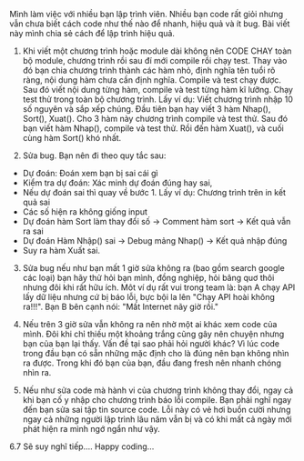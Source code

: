 Mình làm việc với nhiều bạn lập trình viên. Nhiều bạn code rất giỏi nhưng vẫn chưa biết cách code như thế nào để nhanh, hiệu quả và ít bug. Bài viết này mình chia sẻ cách để lập trình hiệu quả.

1. Khi viết một chương trình hoặc module dài không nên CODE CHAY toàn bộ module, chương trình rồi sau đí mới compile rồi chạy test. Thay vào đó bạn chia chương trình thành các hàm nhỏ, định nghĩa tên tuổi rõ ràng, nội dung hàm chưa cần định nghĩa. Compile và test chạy được. Sau đó viết nội dung từng hàm, compile và test từng hàm kĩ lưỡng. Chạy test thử trong toàn bộ chương trình.
Lấy ví dụ: Viết chương trình nhập 10 số nguyên và  sắp xếp chúng.
Đầu tiên bạn hay viết 3 hàm Nhap(), Sort(), Xuat(). Cho 3 hàm này chương trình compile và test thử. Sau đó bạn viết hàm Nhap(), compile và test thử. Rồi đến hàm Xuat(), và cuối cùng hàm Sort() khó nhất.

2. Sửa bug. Bạn nên đi theo quy tắc sau:
- Dự đoán: Đoán xem bạn bị sai cái gì
- Kiểm tra dự đoán: Xác minh dự đoán đúng hay sai,
- Nếu dự đoán sai thì quay về bước 1.
Lấy ví dụ: Chương trình trên in kết quả sai
- Các số hiện ra không giống input
- Dự đoán hàm Sort làm thay đổi số -> Comment hàm sort -> Kết quả vẫn ra sai
- Dự đoán Hàm Nhập() sai -> Debug mảng Nhap() -> Kết quả nhập đúng
- Suy ra hàm Xuất sai.

3. Sửa bug nếu như bạn mất 1 giờ sửa không ra (bao gồm search google các loại) bạn hãy thử hỏi bạn mình, đồng nghiệp, hỏi bâng quơ thôi nhưng đôi khi rất hữu ích. Môt ví dụ rất vui trong team là: bạn A chạy API lấy dữ liệu nhưng cứ bị báo lỗi, bực bội la lên "Chạy API hoài không ra!!!". Bạn B bên cạnh nói: "Mất Internet nãy giờ rồi."

4. Nếu trên 3 giờ sửa vẫn không ra nên nhờ một ai khác xem code của mình. Đôi khi chỉ thiếu một khoảng trắng cũng gây nên chuyện nhưng bạn của bạn lại thấy. Vấn đề tại sao phải hỏi người khác? Vì lúc code trong đầu bạn có sẵn những mặc định cho là đúng nên bạn không nhìn ra được. Trong khi đó bạn của bạn, đầu đang fresh nên nhanh chóng nhìn ra.

5. Nếu như sửa code mà hành vi của chương trình không thay đổi, ngay cả khi bạn cố y nhập cho chương trình báo lỗi compile. Bạn  phải nghĩ ngay đến bạn sửa sai tập tin source code. Lỗi này có vẻ hơi buồn cười nhưng ngay cả những người lập trình lâu năm vẫn bị và có khi mất cả ngày mới phát hiện ra mình ngớ ngẩn như vậy.

6.7 Sẽ suy nghĩ tiếp....
Happy coding...